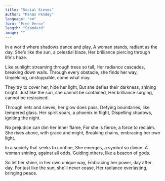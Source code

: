 ```yaml
---
title: "Social Sieves"
author: "Manas Pandey"
language: "en"
form: "Free Verse"
length: "Standard"
image: ""
---
```

In a world where shadows dance and play,
A woman stands, radiant as the day.
She's like the sun, a celestial blaze,
Her brilliance piercing through life's haze.

Like sunlight streaming through trees so tall,
Her radiance cascades, breaking down walls.
Through every obstacle, she finds her way,
Unyielding, unstoppable, come what may.

They try to cover her, hide her light,
But she defies their darkness, shining bright.
Just like the sun, she cannot be contained,
Her brilliance surging, cannot be restrained.

Through nets and sieves, her glow does pass,
Defying boundaries, like tempered glass.
Her spirit soars, a phoenix in flight,
Dispelling shadows, igniting the night.

No prejudice can dim her inner flame,
For she is fierce, a force to reclaim.
She rises above, with grace and might,
Breaking chains, embracing her own light.

In a society that seeks to confine,
She emerges, a symbol so divine.
A woman shining, against all odds,
Guiding others, like a beacon of gods.

So let her shine, in her own unique way,
Embracing her power, day after day.
For just like the sun, she'll never cease,
Her radiance everlasting, bringing peace.